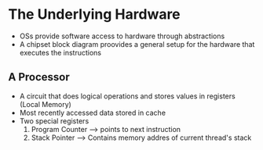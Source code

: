 # The Underlying Hardware #
- OSs provide software access to hardware through abstractions
- A chipset block diagram proovides a general setup for the hardware that executes the instructions

## A Processor ##
- A circuit that does logical operations and stores values in registers (Local Memory)
- Most recently accessed data stored in cache
- Two special registers
    1. Program Counter --> points to next instruction
    2. Stack Pointer --> Contains memory addres of current thread's stack
